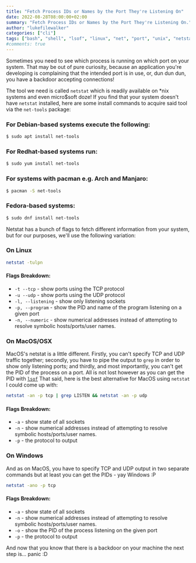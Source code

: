 ```yaml
---
title: "Fetch Process IDs or Names by the Port They're Listening On"
date: 2022-08-28T08:00:00+02:00
summary: "Fetch Process IDs or Names by the Port They're Listening On."
author: "lukefilewalker"
categories: ["cli"]
tags: ["bash", "shell", "lsof", "linux", "net", "port", "unix", "netstat", "macos", "linux", "windows"]
#comments: true
---
```


Sometimes you need to see which process is running on which port on your system. That may be out of pure curiosity, because an application you're developing is complaining that the intended port is in use, or, dun dun dun, you have a backdoor accepting connections!

The tool we need is called `netstat` which is readily available on *nix systems and even micro$soft doze! If you find that your system doesn't have `netstat` installed, here are some install commands to acquire said tool via the `net-tools` package:

### For Debian-based systems execute the following:
```bash 
$ sudo apt install net-tools
```

### For Redhat-based systems run:
```bash 
$ sudo yum install net-tools
```

### For systems with pacman e.g. Arch and Manjaro:
```bash 
$ pacman -S net-tools
```

### Fedora-based systems:
```bash 
$ sudo dnf install net-tools
```

Netstat has a bunch of flags to fetch different information from your system, but for our purposes, we'll use the following variation:

### On Linux

```bash
netstat -tulpn
```

#### Flags Breakdown:

- `-t --tcp` - show ports using the TCP protocol
- `-u --udp` - show ports using the UDP protocol
- `-l, --listening` - show only listening sockets
- `-p, --program`  - show the PID and name of the program listening on a given port
- `-n, --numeric` - show numerical addresses instead of attempting to resolve symbolic hosts/ports/user names. 

### On MacOS/OSX

MacOS's netstat is a little different. Firstly, you can't specify TCP and UDP traffic together; secondly, you have to pipe the output to `grep` in order to show only listening ports; and thirdly, and most importantly, you can't get the PID of the process on a port. All is not lost however as you can get the PID with [`lsof`](https://dxt.rs) That said, here is the best alternative for MacOS using `netstat` I could come up with:

```bash
netstat -an -p tcp | grep LISTEN && netstat -an -p udp
```

#### Flags Breakdown:

- `-a` - show state of all sockets
- `-n` - show numerical addresses instead of attempting to resolve symbolic hosts/ports/user names. 
- `-p` - the protocol to output

### On Windows

And as on MacOS, you have to specify TCP and UDP output in two separate commands but at least you can get the PIDs - yay Windows :P

```bash
netstat -ano -p tcp
```

#### Flags Breakdown:

- `-a` - show state of all sockets
- `-n` - show numerical addresses instead of attempting to resolve symbolic hosts/ports/user names. 
- `-o` - show the PID of the process listening on the given port
- `-p` - the protocol to output

And now that you know that there is a backdoor on your machine the next step is... panic :D

